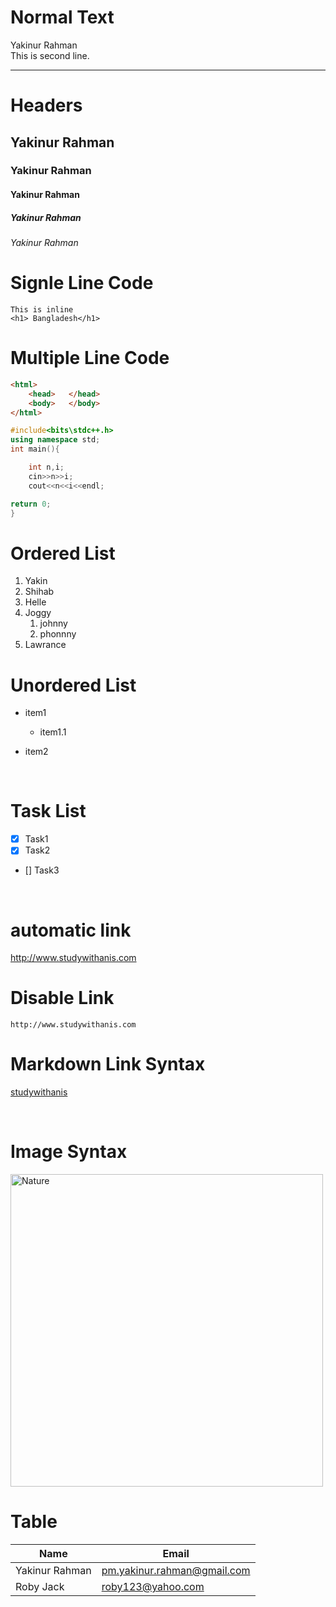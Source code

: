 <!-- markdown tutorial -->
# Normal Text
Yakinur Rahman  
This is second line.
___
# Headers
## Yakinur Rahman
### Yakinur Rahman
#### Yakinur Rahman
##### Yakinur Rahman
######  Yakinur Rahman
# Signle Line Code
`This is inline`  
`<h1> Bangladesh</h1>`
# Multiple Line Code
```html
<html>    
    <head>   </head>
    <body>   </body>
</html>
```
```c++
#include<bits\stdc++.h>
using namespace std;
int main(){

    int n,i;
    cin>>n>>i;
    cout<<n<<i<<endl;

return 0;
}
```
# Ordered List
1. Yakin  
1. Shihab
1. Helle
2. Joggy  
    1. johnny
    1. phonnny
3. Lawrance

# Unordered List
- item1
    - item1.1

- item2

</br>

# Task List

- [x] Task1
- [x] Task2
- [] Task3
<br/>

# automatic link
http://www.studywithanis.com

# Disable Link
`http://www.studywithanis.com`

#  Markdown Link Syntax
<!-- [title](link) -->
[studywithanis](http://www.studywithanis.com)

<br/>

# Image Syntax
<!-- ![alt text] (image) -->
<!-- ![Nature](./download.jpg) -->
<img src="download.jpg" width="500" title="Nature"/>

<br/>

# Table 
| Name | Email |  
|------|-------|
| Yakinur Rahman | pm.yakinur.rahman@gmail.com |
| Roby Jack| roby123@yahoo.com|

<br/>
